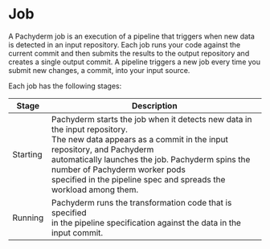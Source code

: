 # Job

A Pachyderm job is an execution of a pipeline that triggers
when new data is detected in an input repository. Each
job runs your code against the current commit and
then submits the results to the output repository and creates a single output commit. A pipeline
triggers a new job every time you submit new changes, a commit, into your
input source.

Each job has the following stages:

| Stage     | Description  |
| --------- | ------------ |
| Starting  | Pachyderm starts the job when it detects new data in the input repository. <br> The new data appears as a commit in the input repository, and Pachyderm <br> automatically launches the job. Pachyderm spins the number of Pachyderm worker pods <br> specified in the pipeline spec and spreads the workload among them. |
| Running   | Pachyderm runs the transformation code that is specified <br> in the pipeline specification against the data in the input commit. |

